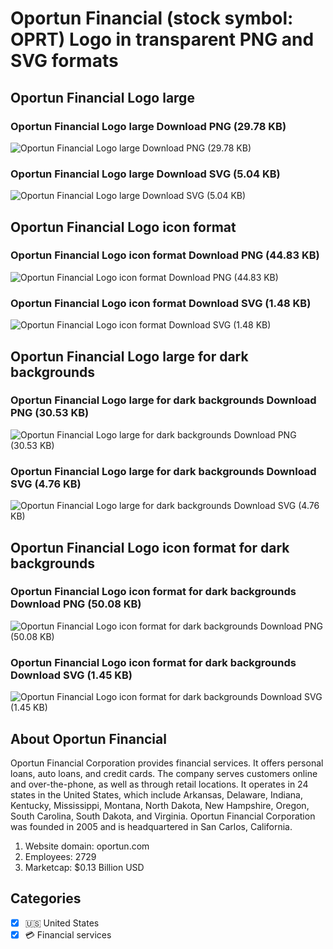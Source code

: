 # Oportun Financial (stock symbol: OPRT) Logo in transparent PNG and SVG formats

## Oportun Financial Logo large

### Oportun Financial Logo large Download PNG (29.78 KB)

![Oportun Financial Logo large Download PNG (29.78 KB)](/img/orig/OPRT_BIG-0bd75f29.png)

### Oportun Financial Logo large Download SVG (5.04 KB)

![Oportun Financial Logo large Download SVG (5.04 KB)](/img/orig/OPRT_BIG-64c558ca.svg)

## Oportun Financial Logo icon format

### Oportun Financial Logo icon format Download PNG (44.83 KB)

![Oportun Financial Logo icon format Download PNG (44.83 KB)](/img/orig/OPRT-276120c5.png)

### Oportun Financial Logo icon format Download SVG (1.48 KB)

![Oportun Financial Logo icon format Download SVG (1.48 KB)](/img/orig/OPRT-6810e8cd.svg)

## Oportun Financial Logo large for dark backgrounds

### Oportun Financial Logo large for dark backgrounds Download PNG (30.53 KB)

![Oportun Financial Logo large for dark backgrounds Download PNG (30.53 KB)](/img/orig/OPRT_BIG.D-9a5b4bf7.png)

### Oportun Financial Logo large for dark backgrounds Download SVG (4.76 KB)

![Oportun Financial Logo large for dark backgrounds Download SVG (4.76 KB)](/img/orig/OPRT_BIG.D-cc630938.svg)

## Oportun Financial Logo icon format for dark backgrounds

### Oportun Financial Logo icon format for dark backgrounds Download PNG (50.08 KB)

![Oportun Financial Logo icon format for dark backgrounds Download PNG (50.08 KB)](/img/orig/OPRT.D-ba9f835a.png)

### Oportun Financial Logo icon format for dark backgrounds Download SVG (1.45 KB)

![Oportun Financial Logo icon format for dark backgrounds Download SVG (1.45 KB)](/img/orig/OPRT.D-ada62cce.svg)

## About Oportun Financial

Oportun Financial Corporation provides financial services. It offers personal loans, auto loans, and credit cards. The company serves customers online and over-the-phone, as well as through retail locations. It operates in 24 states in the United States, which include Arkansas, Delaware, Indiana, Kentucky, Mississippi, Montana, North Dakota, New Hampshire, Oregon, South Carolina, South Dakota, and Virginia. Oportun Financial Corporation was founded in 2005 and is headquartered in San Carlos, California.

1. Website domain: oportun.com
2. Employees: 2729
3. Marketcap: $0.13 Billion USD


## Categories
- [x] 🇺🇸 United States
- [x] 💳 Financial services
